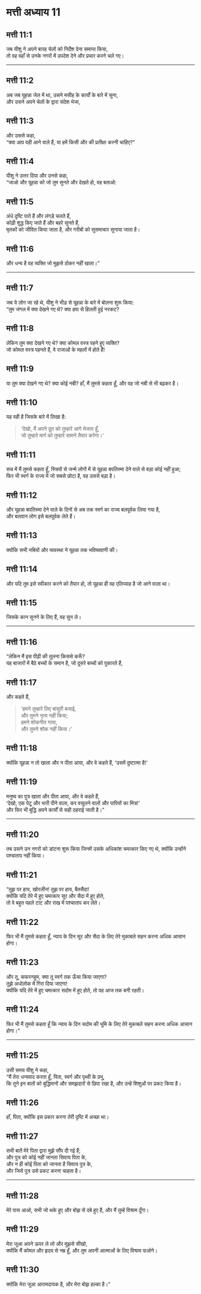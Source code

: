 # मत्ती अध्याय 11

## मत्ती 11:1

जब यीशु ने अपने बारह चेलों को निर्देश देना समाप्त किया,  
तो वह वहाँ से उनके नगरों में उपदेश देने और प्रचार करने चले गए।

---

## मत्ती 11:2

अब जब यूहन्ना जेल में था, उसने मसीह के कार्यों के बारे में सुना,  
और उसने अपने चेलों के द्वारा संदेश भेजा,

## मत्ती 11:3

और उससे कहा,  
“क्या आप वही आने वाले हैं, या हमें किसी और की प्रतीक्षा करनी चाहिए?”

## मत्ती 11:4

यीशु ने उत्तर दिया और उनसे कहा,  
“जाओ और यूहन्ना को जो तुम सुनते और देखते हो, वह बताओ:

## मत्ती 11:5

अंधे दृष्टि पाते हैं और लंगड़े चलते हैं,  
कोढ़ी शुद्ध किए जाते हैं और बहरे सुनते हैं,  
मृतकों को जीवित किया जाता है, और गरीबों को सुसमाचार सुनाया जाता है।

## मत्ती 11:6

और धन्य है वह व्यक्ति जो मुझसे ठोकर नहीं खाता।”

---

## मत्ती 11:7

जब ये लोग जा रहे थे, यीशु ने भीड़ से यूहन्ना के बारे में बोलना शुरू किया:  
“तुम जंगल में क्या देखने गए थे? क्या हवा से हिलती हुई नरकट?

## मत्ती 11:8

लेकिन तुम क्या देखने गए थे? क्या कोमल वस्त्र पहने हुए व्यक्ति?  
जो कोमल वस्त्र पहनते हैं, वे राजाओं के महलों में होते हैं!

## मत्ती 11:9

या तुम क्या देखने गए थे? क्या कोई नबी? हाँ, मैं तुमसे कहता हूँ, और वह जो नबी से भी बढ़कर है।

## मत्ती 11:10

यह वही है जिसके बारे में लिखा है:

> ‘देखो, मैं अपने दूत को तुम्हारे आगे भेजता हूँ,  
> जो तुम्हारे मार्ग को तुम्हारे सामने तैयार करेगा।’

## मत्ती 11:11

सच में मैं तुमसे कहता हूँ, स्त्रियों से जन्मे लोगों में से यूहन्ना बपतिस्मा देने वाले से बड़ा कोई नहीं हुआ;  
फिर भी स्वर्ग के राज्य में जो सबसे छोटा है, वह उससे बड़ा है।

## मत्ती 11:12

और यूहन्ना बपतिस्मा देने वाले के दिनों से अब तक स्वर्ग का राज्य बलपूर्वक लिया गया है,  
और बलवान लोग इसे बलपूर्वक लेते हैं।

## मत्ती 11:13

क्योंकि सभी नबियों और व्यवस्था ने यूहन्ना तक भविष्यवाणी की।

## मत्ती 11:14

और यदि तुम इसे स्वीकार करने को तैयार हो, तो यूहन्ना ही वह एलिय्याह है जो आने वाला था।

## मत्ती 11:15

जिसके कान सुनने के लिए हैं, वह सुन ले।

---

## मत्ती 11:16

“लेकिन मैं इस पीढ़ी की तुलना किससे करूँ?  
यह बाजारों में बैठे बच्चों के समान है, जो दूसरे बच्चों को पुकारते हैं,

## मत्ती 11:17

और कहते हैं,

> ‘हमने तुम्हारे लिए बांसुरी बजाई,  
> और तुमने नृत्य नहीं किया;  
> हमने शोकगीत गाया,  
> और तुमने शोक नहीं किया।’

## मत्ती 11:18

क्योंकि यूहन्ना न तो खाता और न पीता आया, और वे कहते हैं, ‘उसमें दुष्टात्मा है!’

## मत्ती 11:19

मनुष्य का पुत्र खाता और पीता आया, और वे कहते हैं,  
‘देखो, एक पेटू और भारी पीने वाला, कर वसूलने वालों और पापियों का मित्र!’  
और फिर भी बुद्धि अपने कार्यों से सही ठहराई जाती है।”

---

## मत्ती 11:20

तब उसने उन नगरों को डांटना शुरू किया जिनमें उसके अधिकांश चमत्कार किए गए थे, क्योंकि उन्होंने पश्चाताप नहीं किया।

## मत्ती 11:21

“तुझ पर हाय, खोरज़ीन! तुझ पर हाय, बैतसैदा!  
क्योंकि यदि तेरे में हुए चमत्कार सूर और सैदा में हुए होते,  
तो वे बहुत पहले टाट और राख में पश्चाताप कर लेते।

## मत्ती 11:22

फिर भी मैं तुमसे कहता हूँ, न्याय के दिन सूर और सैदा के लिए तेरे मुकाबले सहन करना अधिक आसान होगा।

## मत्ती 11:23

और तू, कफरनहूम, क्या तू स्वर्ग तक ऊँचा किया जाएगा?  
तुझे अधोलोक में गिरा दिया जाएगा!  
क्योंकि यदि तेरे में हुए चमत्कार सदोम में हुए होते, तो वह आज तक बनी रहती।

## मत्ती 11:24

फिर भी मैं तुमसे कहता हूँ कि न्याय के दिन सदोम की भूमि के लिए तेरे मुकाबले सहन करना अधिक आसान होगा।”

---

## मत्ती 11:25

उसी समय यीशु ने कहा,  
“मैं तेरा धन्यवाद करता हूँ, पिता, स्वर्ग और पृथ्वी के प्रभु,  
कि तूने इन बातों को बुद्धिमानों और समझदारों से छिपा रखा है, और उन्हें शिशुओं पर प्रकट किया है।

## मत्ती 11:26

हाँ, पिता, क्योंकि इस प्रकार करना तेरी दृष्टि में अच्छा था।

## मत्ती 11:27

सभी बातें मेरे पिता द्वारा मुझे सौंप दी गई हैं;  
और पुत्र को कोई नहीं जानता सिवाय पिता के,  
और न ही कोई पिता को जानता है सिवाय पुत्र के,  
और जिसे पुत्र उसे प्रकट करना चाहता है।

---

## मत्ती 11:28

मेरे पास आओ, सभी जो थके हुए और बोझ से दबे हुए हैं, और मैं तुम्हें विश्राम दूँगा।

## मत्ती 11:29

मेरा जूआ अपने ऊपर ले लो और मुझसे सीखो,  
क्योंकि मैं कोमल और हृदय से नम्र हूँ, और तुम अपनी आत्माओं के लिए विश्राम पाओगे।

## मत्ती 11:30

क्योंकि मेरा जूआ आरामदायक है, और मेरा बोझ हल्का है।”
